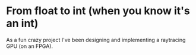 # From float to int (when you know it's an int)

As a fun crazy project I've been designing and implementing a raytracing GPU (on an FPGA). 
